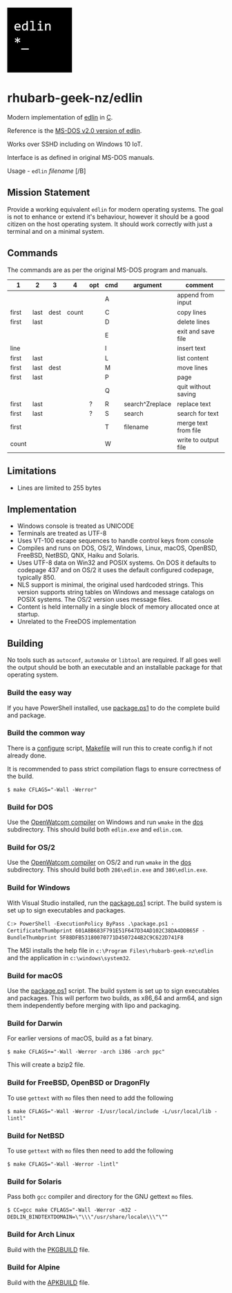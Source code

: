 ![edlin logo](win32/assets/Square150x150Logo.png)

# rhubarb-geek-nz/edlin

Modern implementation of [edlin](https://en.wikipedia.org/wiki/Edlin) in [C](https://en.wikipedia.org/wiki/C_(programming_language)).

Reference is the [MS-DOS v2.0 version of edlin](https://github.com/microsoft/MS-DOS/blob/main/v2.0/source/EDLIN.ASM).

Works over SSHD including on Windows 10 IoT.

Interface is as defined in original MS-DOS manuals.

Usage - `edlin` _filename_ \[/B\]

## Mission Statement

Provide a working equivalent `edlin` for modern operating systems. The goal is not to enhance or extend it's behaviour, however it should be a good citizen on the host operating system. It should work correctly with just a terminal and on a minimal system.

## Commands

The commands are as per the original MS-DOS program and manuals.

| 1 | 2 | 3 | 4 | opt | cmd | argument | comment
|---|---|---|---|-----|-----|-------- | --------
|   |   |   |   |     | A | | append from input
| first | last | dest | count | | C | | copy lines
| first | last |  |  |  | D | | delete lines
| | | | | | E | | exit and save file
| line | | | | | I | | insert text
| first | last | | | | L | | list content
| first | last | dest | | | M | | move lines
| first | last | | | | P  | | page
| | | | | | Q | | quit without saving
| first | last | | | ? | R | search^Zreplace | replace text
| first | last | | | ? | S | search | search for text
| first | | | | | T | filename | merge text from file
| count | | | | | W | | write to output file

## Limitations

- Lines are limited to 255 bytes

## Implementation

- Windows console is treated as UNICODE
- Terminals are treated as UTF-8
- Uses VT-100 escape sequences to handle control keys from console
- Compiles and runs on DOS, OS/2, Windows, Linux, macOS, OpenBSD, FreeBSD, NetBSD, QNX, Haiku and Solaris.
- Uses UTF-8 data on Win32 and POSIX systems. On DOS it defaults to codepage 437 and on OS/2 it uses the default configured codepage, typically 850.
- NLS support is minimal, the original used hardcoded strings. This version supports string tables on Windows and message catalogs on POSIX systems. The OS/2 version uses message files.
- Content is held internally in a single block of memory allocated once at startup.
- Unrelated to the FreeDOS implementation

## Building

No tools such as `autoconf`, `automake` or `libtool` are required. If all goes well the output should be both an executable and an installable package for that operating system.

### Build the easy way

If you have PowerShell installed, use [package.ps1](package.ps1) to do the complete build and package.

### Build the common way

There is a [configure](configure) script, [Makefile](Makefile) will run this to create config.h if not already done.

It is recommended to pass strict compilation flags to ensure correctness of the build.

```
$ make CFLAGS="-Wall -Werror"
```

### Build for DOS

Use the [OpenWatcom compiler](https://github.com/open-watcom/open-watcom-1.9/releases/tag/ow1.9) on Windows and run `wmake` in the [dos](dos) subdirectory. This should build both `edlin.exe` and `edlin.com`.

### Build for OS/2

Use the [OpenWatcom compiler](https://github.com/open-watcom/open-watcom-1.9/releases/tag/ow1.9) on OS/2 and run `wmake` in the [dos](dos) subdirectory. This should build both `286\edlin.exe` and `386\edlin.exe`.

### Build for Windows

With Visual Studio installed, run the [package.ps1](package.ps1) script. The build system is set up to sign executables and packages.

```
C:> PowerShell -ExecutionPolicy ByPass .\package.ps1 -CertificateThumbprint 601A8B683F791E51F647D34AD102C38DA4DDB65F -BundleThumbprint 5F88DFB53180070771D4507244B2C9C622D741F8
```

The MSI installs the help file in `c:\Program Files\rhubarb-geek-nz\edlin` and the application in `c:\windows\system32`.

### Build for macOS

Use the [package.ps1](package.ps1) script. The build system is set up to sign executables and packages. This will perform two builds, as x86_64 and arm64, and sign them independently before merging with lipo and packaging.

### Build for Darwin

For earlier versions of macOS, build as a fat binary.

```
$ make CFLAGS+="-Wall -Werror -arch i386 -arch ppc"
```

This will create a bzip2 file.

### Build for FreeBSD, OpenBSD or DragonFly

To use `gettext` with `mo` files then need to add the following

```
$ make CFLAGS="-Wall -Werror -I/usr/local/include -L/usr/local/lib -lintl"
```

### Build for NetBSD

To use `gettext` with `mo` files then need to add the following

```
$ make CFLAGS="-Wall -Werror -lintl"
```

### Build for Solaris

Pass both `gcc` compiler and directory for the GNU gettext `mo` files.

```
$ CC=gcc make CFLAGS="-Wall -Werror -m32 -DEDLIN_BINDTEXTDOMAIN=\"\\\"/usr/share/locale\\\"\""
```
### Build for Arch Linux

Build with the [PKGBUILD](misc/pacman/PKGBUILD) file.

### Build for Alpine

Build with the [APKBUILD](misc/alpine/APKBUILD) file.
